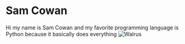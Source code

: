 # Sam Cowan
Hi my name is Sam Cowan and my favorite programming language is Python because it basically does everything ![Walrus](https://i.natgeofe.com/k/60108d62-2d04-478e-bb79-3f3549ffd13e/walrus-tusks_2x3.jpg)

